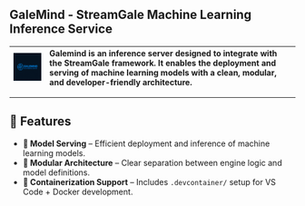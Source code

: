 ## GaleMind - StreamGale Machine Learning Inference Service

| ![Galemind Logo](./assets/galemind.png) | Galemind is an inference server designed to integrate with the StreamGale framework. It enables the deployment and serving of machine learning models with a clean, modular, and developer-friendly architecture. |
|:--:|:--|

---

## 🚀 Features

- **🧠 Model Serving** – Efficient deployment and inference of machine learning models.
- **🧩 Modular Architecture** – Clear separation between engine logic and model definitions.
- **🐳 Containerization Support** – Includes `.devcontainer/` setup for VS Code + Docker development.

